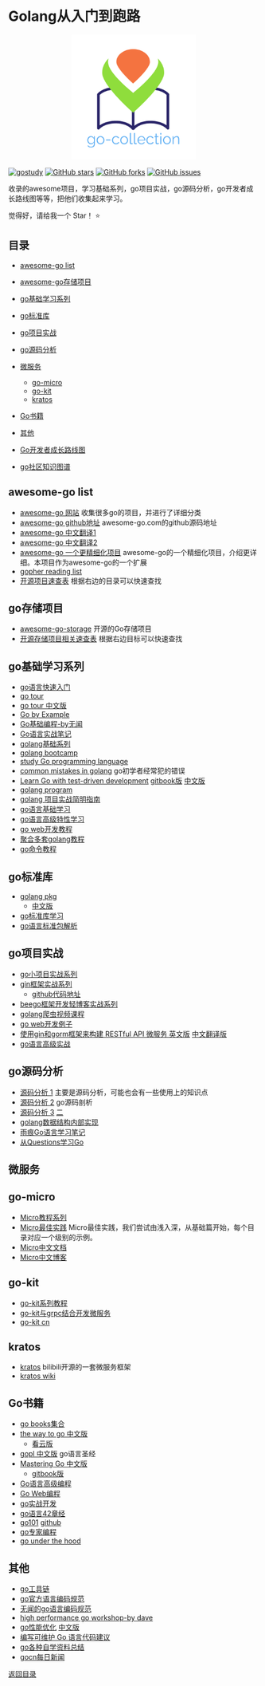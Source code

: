 # Golang从入门到跑路
<p align="center">
<a href="https://github.com/jiujuan/go-collection" target="_blank">
	<img src="./images/go-collection-logo-345x345.png" width="250" height="250" board="0"/>
</a>
</p>

[![gostudy](https://img.shields.io/badge/golang-study-orange)](https://github.com/jiujuan/go-collection#目录)
[![GitHub stars](https://img.shields.io/github/stars/jiujuan/go-collection)](https://github.com/jiujuan/go-collection/stargazers)
[![GitHub forks](https://img.shields.io/github/forks/jiujuan/go-collection)](https://github.com/jiujuan/go-collection/network/members)
[![GitHub issues](https://img.shields.io/github/issues/jiujuan/go-collection)](https://github.com/jiujuan/go-collection/issues)


收录的awesome项目，学习基础系列，go项目实战，go源码分析，go开发者成长路线图等等，把他们收集起来学习。

觉得好，请给我一个 Star！ :star:


## 目录

- [awesome-go list](#awesome-go-list)
- [awesome-go存储项目](#go存储项目)
- [go基础学习系列](#go基础学习系列)
- [go标准库](#go标准库)
- [go项目实战](#go项目实战)
- [go源码分析](#go源码分析)
- [微服务](#微服务)
  - [go-micro](#go-micro)
  - [go-kit](#go-kit)
  - [kratos](#kratos)
- [Go书籍](#Go书籍)
- [其他](#其他)


- [Go开发者成长路线图](./golang/golang-developer-roadmap.md)
- [go社区知识图谱](./golang/golang-knowledge-graph.md)

## awesome-go list

- [awesome-go 网站](https://awesome-go.com/)   收集很多go的项目，并进行了详细分类
- [awesome-go github地址](https://github.com/avelino/awesome-Go) awesome-go.com的github源码地址
- [awesome-go 中文翻译1](https://github.com/jobbole/awesome-go-cn)
- [awesome-go 中文翻译2](https://github.com/yinggaozhen/awesome-go-cn)
- [awesome-go 一个更精细化项目](https://github.com/hackstoic/golang-open-source-projects) awesome-go的一个精细化项目，介绍更详细。本项目作为awesome-go的一个扩展
- [gopher reading list](https://github.com/enocom/gopher-reading-list)
- [开源项目速查表](https://www.ctolib.com/cheatsheets-go-project.html) 根据右边的目录可以快速查找


## go存储项目

- [awesome-go-storage](https://github.com/gostor/awesome-go-storage) 开源的Go存储项目
- [开源存储项目相关速查表](https://www.ctolib.com/cheatsheets-awesome-go-storage.html) 根据右边目标可以快速查找



## go基础学习系列

- [go语言快速入门](https://github.com/jaywcjlove/golang-tutorial)
- [go tour](https://tour.golang.org/welcome/1)
- [go tour 中文版](https://tour.go-zh.org/welcome/1)
- [Go by Example](https://gobyexample.com/)
- [Go基础编程-by无闻](https://github.com/Unknwon/go-fundamental-programming)
- [Go语言实战笔记](https://github.com/rujews/go-in-action-notes)
- [golang基础系列](https://www.pythonav.cn/golang/)
- [golang bootcamp](http://www.golangbootcamp.com/book)
- [study Go programming language](https://tutorialedge.net/course/golang/) 
- [common mistakes in golang](http://devs.cloudimmunity.com/gotchas-and-common-mistakes-in-go-golang/) go初学者经常犯的错误
- [Learn Go with test-driven development](https://github.com/quii/learn-go-with-tests)  [gitbook版](https://quii.gitbook.io/learn-go-with-tests) [中文版](https://studygolang.gitbook.io/learn-go-with-tests)
- [golang program](http://www.golangprograms.com)
- [golang 项目实战简明指南](http://litang.me/post/golang-project-guide/)
- [go语言基础学习](https://blog.csdn.net/u010986776/article/details/82318038)
- [go语言高级特性学习](https://blog.csdn.net/u010986776/article/category/8004337)
- [go web开发教程](https://github.com/bonfy/go-mega)
- [聚合多套golang教程](https://hackr.io/tutorials/learn-golang)
- [go命令教程](https://github.com/hyper0x/go_command_tutorial)


## go标准库
- [golang pkg](https://golang.org/pkg/)
  - [中文版](http://cngolib.com/)
- [go标准库学习](https://books.studygolang.com/The-Golang-Standard-Library-by-Example/) 
- [go语言标准包解析](https://syaning.github.io/go-pkgs/)
  
## go项目实战

- [go小项目实战系列](https://blog.csdn.net/u010986776/article/category/8095305)
- [gin框架实战系列](https://youngxhui.top/categories/gin/)
  - [github代码地址](https://github.com/youngxhui/GinHello)
- [beego框架开发轻博客实战系列](https://www.jianshu.com/nb/27703855)
- [golang爬虫视频课程](https://www.bilibili.com/video/av31551627/)
- [go web开发例子](https://gowebexamples.com/)
- [使用gin和gorm框架来构建 RESTful API 微服务 英文版](https://medium.com/@thedevsaddam/build-restful-api-service-in-golang-using-gin-gonic-framework-85b1a6e176f3) [中文翻译版](https://learnku.com/golang/t/24598)
- [go语言高级实战](https://github.com/Shitaibin/golang_step_by_step)



## go源码分析

- [源码分析 1](https://github.com/cch123/golang-notes) 主要是源码分析，可能也会有一些使用上的知识点
- [源码分析 2](https://github.com/xuesongbj/Go-Notes) go源码剖析
- [源码分析 3](https://zhuanlan.zhihu.com/c_1010470599088594944)  [二](https://zhuanlan.zhihu.com/golang-internal) 
- [golang数据结构内部实现](https://zhuanlan.zhihu.com/goroutine)
- [雨痕Go语言学习笔记](https://github.com/qyuhen/book)
- [从Questions学习Go](https://github.com/qcrao/Go-Questions/wiki)


## 微服务

## go-micro
- [Micro教程系列](https://github.com/micro-in-cn/tutorials)
- [Micro最佳实践](https://github.com/micro-in-cn/all-in-one) Micro最佳实践，我们尝试由浅入深，从基础篇开始，每个目录对应一个级别的示例。
- [Micro中文文档](https://micro.mu/docs/cn/index.html)
- [Micro中文博客](https://micro.mu/blog/cn/)

## go-kit

- [go-kit系列教程](https://juejin.im/post/5c861c93f265da2de7138615)
- [go-kit与grpc结合开发微服务](http://www.articlechain.cn/post/46.html)
- [go-kit cn](http://go-kit.cn/)

## kratos
- [kratos](https://github.com/bilibili/kratos) bilibili开源的一套微服务框架
- [kratos wiki](https://github.com/bilibili/kratos/wiki)

## Go书籍
- [go books集合](https://github.com/dariubs/GoBooks)
- [the way to go 中文版](https://github.com/Unknwon/the-way-to-go_ZH_CN)
  - [看云版](https://www.kancloud.cn/kancloud/the-way-to-go/72432)
- [gopl 中文版](https://books.studygolang.com/gopl-zh/) go语言圣经
- [Mastering Go 中文版](https://github.com/hantmac/Mastering_Go_ZH_CN)
  - [gitbook版](https://wskdsgcf.gitbook.io/mastering-go-zh-cn/)
- [Go语言高级编程](https://github.com/chai2010/advanced-go-programming-book/blob/master/SUMMARY.md)
- [Go Web编程](https://github.com/astaxie/build-web-application-with-golang)
- [go实战开发](https://github.com/astaxie/go-best-practice)
- [go语言42章经](https://github.com/ffhelicopter/Go42)
- [go101](https://go101.org/article/101.html)  [github](https://github.com/go101/go101)
- [go专家编程](https://github.com/RainbowMango/GoExpertProgramming)
- [go under the hood](https://github.com/changkun/go-under-the-hood)



## 其他

- [go工具链](https://www.alexedwards.net/blog/an-overview-of-go-tooling) 
- [go官方语言编码规范](https://github.com/golang/go/wiki/CodeReviewComments) 
- [无闻的go语言编码规范](https://github.com/Unknwon/go-code-convention/blob/master/zh-CN/README.md)
- [high performance go workshop-by dave](https://dave.cheney.net/high-performance-go-workshop/dotgo-paris.html)  
- [go性能优化](https://github.com/dgryski/go-perfbook)  [中文版](https://github.com/dgryski/go-perfbook/blob/master/performance-zh.md)
- [编写可维护 Go 语言代码建议](https://github.com/llitfkitfk/go-best-practice)
- [go各种自学资料总结](https://github.com/overnote/golang)
- [gocn每日新闻](https://github.com/gocn/news)
  
  

[返回目录](#目录)

